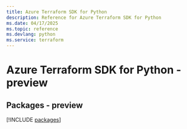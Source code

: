 ```yaml
---
title: Azure Terraform SDK for Python
description: Reference for Azure Terraform SDK for Python
ms.date: 04/17/2025
ms.topic: reference
ms.devlang: python
ms.service: terraform
---
```

# Azure Terraform SDK for Python - preview
## Packages - preview
[!INCLUDE [packages](terraform-index.md)]